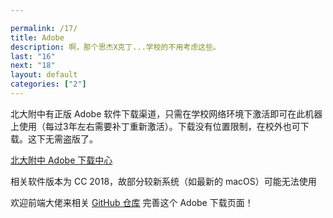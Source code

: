 ```yaml
---

permalink: /17/
title: Adobe
description: 啊，那个思杰X克丁...学校的不用考虑这些。
last: "16"
next: "18"
layout: default
categories: ["2"]
---
```


<script>
  document.addEventListener('DOMContentLoaded',function(){
    if (typeof(Storage) !== "undefined")
    {
      localStorage.setItem("step", "/17/");
    }
  });
</script>

北大附中有正版 Adobe 软件下载渠道，只需在学校网络环境下激活即可在此机器上使用（每过3年左右需要补丁重新激活）。下载没有位置限制，在校外也可下载。这下无需盗版了。


<a href="https://pkuschool.github.io/adobedl/" class="pill-btn red darken-3 white-text" target="_blank">北大附中 Adobe 下载中心</a>

相关软件版本为 CC 2018，故部分较新系统（如最新的 macOS）可能无法使用

欢迎前端大佬来相关 [GitHub 仓库](https://github.com/pkuschool/adobedl) 完善这个 Adobe 下载页面！